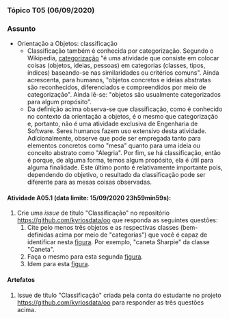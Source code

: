 ### Tópico T05 (**06/09/2020**)

### Assunto

- Orientação a Objetos: classificação
  - Classificação também é conhecida por categorização. Segundo o Wikipedia,
    [categorização](https://en.wikipedia.org/wiki/Categorization) "é uma atividade que consiste em colocar coisas (objetos, ideias, pessoas) em categorias (classes, tipos, índices) baseando-se nas similaridades ou critérios comuns". Ainda acrescenta, para humanos, "objetos concretos e ideias abstratas são reconhecidos, diferenciados e compreendidos por meio de categorização". Ainda lê-se: "objetos são usualmente categorizados para algum propósito".
  - Da definição acima observa-se que classificação, como é conhecido no contexto da orientação a objetos, é o mesmo que categorização e, portanto, não é uma atividade exclusiva de Engenharia de Software. Seres humanos fazem uso extensivo desta atividade. Adicionalmente, observe que pode ser empregada tanto para elementos concretos como "mesa" quanto para uma ideia ou conceito abstrato como "Alegria". Por fim, se há classificação, então é porque, de alguma forma, temos algum propósito, ela é útil para alguma finalidade. Este último ponto é relativamente importante pois, dependendo do objetivo, o resultado da classificação pode ser diferente para as mesas coisas observadas.

#### Atividade A05.1 (data limite: **15/09/2020 23h59min59s**):

1. Crie uma _issue_ de título "Classificação" no repositório https://github.com/kyriosdata/oo que responda as seguintes questões:
   1. Cite pelo menos três objetos e as respectivas classes (bem-definidas acima por meio de "categorias") que você é capaz de identificar nesta [figura](../media/classe-01.pdf). Por exemplo, "caneta Sharpie" da classe "Caneta".
   1. Faça o mesmo para esta segunda [figura](../media/classe-02.pdf).
   1. Idem para esta [figura](../media/classe-03.pdf).

#### Artefatos

1. Issue de título "Classificação" criada pela conta do estudante no projeto https://github.com/kyriosdata/oo para responder as três questões acima.
